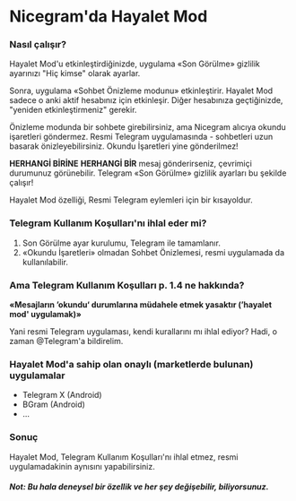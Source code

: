 # Nicegram'da Hayalet Mod

### Nasıl çalışır?
Hayalet Mod'u etkinleştirdiğinizde, uygulama «Son Görülme» gizlilik ayarınızı "Hiç kimse" olarak ayarlar. 

Sonra, uygulama «Sohbet Önizleme modunu» etkinleştirir. 
Hayalet Mod sadece o anki aktif hesabınız için etkinleşir.
Diğer hesabınıza geçtiğinizde, "yeniden etkinleştirmeniz" gerekir.

Önizleme modunda bir sohbete girebilirsiniz, ama Nicegram alıcıya okundu işaretleri göndermez.
Resmi Telegram uygulamasında - sohbetleri uzun basarak önizleyebilirsiniz. Okundu İşaretleri yine gönderilmez!

**HERHANGİ BİRİNE** **HERHANGİ BİR** mesaj gönderirseniz, çevrimiçi durumunuz görünebilir. Telegram «Son Görülme» gizlilik ayarları bu şekilde çalışır!

Hayalet Mod özelliği, Resmi Telegram eylemleri için bir kısayoldur.

### Telegram Kullanım Koşulları'nı ihlal eder mi?
1) Son Görülme ayar kurulumu, Telegram ile tamamlanır.
2) «Okundu İşaretleri» olmadan Sohbet Önizlemesi, resmi uygulamada da kullanılabilir.

### Ama Telegram Kullanım Koşulları p. 1.4 ne hakkında? 
**«Mesajların ’okundu‘ durumlarına müdahele etmek yasaktır (’hayalet mod' uygulamak)»**

Yani resmi Telegram uygulaması, kendi kurallarını mı ihlal ediyor? Hadi, o zaman @Telegram'a bildirelim.

### Hayalet Mod'a sahip olan onaylı (marketlerde bulunan) uygulamalar
- Telegram X (Android)
- BGram (Android)
- ...

### Sonuç
Hayalet Mod, Telegram Kullanım Koşulları'nı ihlal etmez, resmi uygulamadakinin aynısını yapabilirsiniz.




##### Not: Bu hala deneysel bir özellik ve her şey değişebilir, biliyorsunuz.
